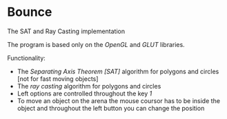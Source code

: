 # Bounce
The SAT and Ray Casting implementation

The program is based only on the *OpenGL* and *GLUT* libraries.

Functionality:
- The *Separating Axis Theorem [SAT]* algorithm for polygons and circles [not for fast moving objects]
- The *ray casting* algorithm for polygons and circles
- Left options are controlled throughout the key *1*
- To move an object on the arena the mouse coursor has to be inside the object and throughout the left button you can change the position
